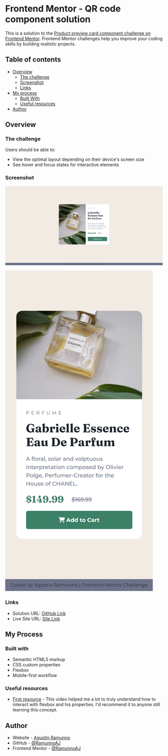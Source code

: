 # Frontend Mentor - QR code component solution

This is a solution to the [Product preview card component challenge on Frontend Mentor](https://www.frontendmentor.io/challenges/product-preview-card-component-GO7UmttRfa). Frontend Mentor challenges help you improve your coding skills by building realistic projects.

## Table of contents

- [Overview](#overview)
  - [The challenge](#the-challenge)
  - [Screenshot](#screenshot)
  - [Links](#links)
- [My process](#my-process)
  - [Built With](#built-with)
  - [Useful resources](#useful-resources)
- [Author](#author)

## Overview

### The challenge

Users should be able to:

- View the optimal layout depending on their device's screen size
- See hover and focus states for interactive elements

### Screenshot

![Desktop view](./images/desktop-view.png)

![Mobile view](./images/mobile-view.png)

### Links

- Solution URL: [GitHub Link](https://github.com/RamunnoAJ/product-card)
- Live Site URL: [Site Link](https://ramunnoaj.github.io/product-card/)

## My Process

### Built with

- Semantic HTML5 markup
- CSS custom properties
- Flexbox
- Mobile-first workflow

### Useful resources

- [First resource](https://www.youtube.com/watch?v=u044iM9xsWU) - This video helped me a lot to truly understand how to interact with flexbox and his properties. I'd recommend it to anyone still learning this concept.

## Author

- Website - [Agustín Ramunno](https://ramunnoaj.github.io/my-portfolio/)
- GitHub - [@RamunnoAJ](https://github.com/RamunnoAJ)
- Frontend Mentor - [@RamunnoAJ](https://www.frontendmentor.io/profile/RamunnoAJ)
